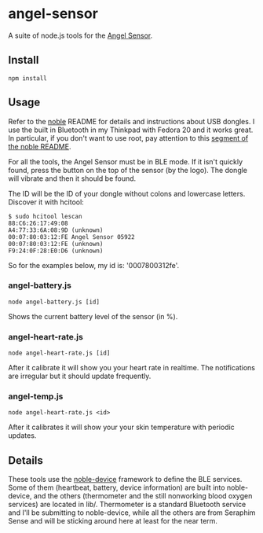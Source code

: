angel-sensor
============

A suite of node.js tools for the [Angel Sensor](http://angelsensor.com/).

## Install
```
npm install
```

## Usage

Refer to the [noble](https://github.com/sandeepmistry/noble) README for details
and instructions about USB dongles. I use the built in Bluetooth in my Thinkpad
with Fedora 20 and it works great.  In particular, if you don't want to use
root, pay attention to this [segment of the noble
README](https://github.com/sandeepmistry/noble#running-on-linux).

For all the tools, the Angel Sensor must be in BLE mode. If it isn't quickly
found, press the button on the top of the sensor (by the logo).  The dongle
will vibrate and then it should be found.

The ID will be the ID of your dongle without colons and lowercase letters. Discover it with hcitool:

```
$ sudo hcitool lescan
88:C6:26:17:49:08 
A4:77:33:6A:08:9D (unknown)
00:07:80:03:12:FE Angel Sensor 05922
00:07:80:03:12:FE (unknown)
F9:24:0F:28:E0:D6 (unknown)
```

So for the examples below, my id is: '0007800312fe'.

### angel-battery.js

```
node angel-battery.js [id]
```

Shows the current battery level of the sensor (in %).

### angel-heart-rate.js

```
node angel-heart-rate.js [id]
```

After it calibrate it will show you your heart rate in realtime. The
notifications are irregular but it should update frequently.

### angel-temp.js

```
node angel-heart-rate.js <id>
```

After it calibrates it will show your your skin temperature with periodic
updates.

## Details

These tools use the
[noble-device](https://github.com/sandeepmistry/noble-device) framework to
define the BLE services. Some of them (heartbeat, battery, device information)
are built into noble-device, and the others (thermometer and the still nonworking
blood oxygen services) are located in lib/.  Thermometer is a standard Bluetooth
service and I'll be submitting to noble-device, while all the others are from
Seraphim Sense and will be sticking around here at least for the near term.
